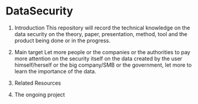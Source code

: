 # DataSecurity
1. Introduction
   This repository will record the technical knowledge on the data security on the theory, paper, presentation, method, tool and the product being done or in the progress.
   
2. Main target
   Let more people or the companies or the authorities to pay more attention on the security itself on the data created by the user himself/herself or the big company/SMB or the government, let more to learn the importance of the data.

3. Related Resources

4. The ongoing project
